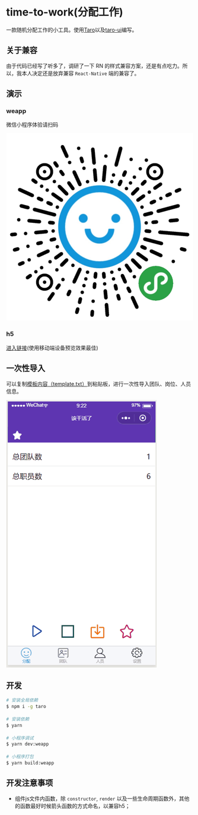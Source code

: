 # time-to-work(分配工作)

一款随机分配工作的小工具。使用[Taro](https://taro.aotu.io)以及[taro-ui](http://taro-ui.aotu.io)编写。


## 关于兼容

由于代码已经写了听多了，调研了一下 RN 的样式兼容方案，还是有点吃力。所以，我本人决定还是放弃兼容 `React-Native` 端的兼容了。

## 演示

### weapp

微信小程序体验请扫码

![qr_code](./weapp-qr.jpg)

### h5

[进入链接](https://classlfz.github.io/time-to-work)(使用移动端设备预览效果最佳)

## 一次性导入

可以复制[模板内容（template.txt）](./template.txt)到粘贴板，进行一次性导入团队、岗位、人员信息。

![demo](./demo.gif)

## 开发

```sh
# 安装全局依赖
$ npm i -g taro

# 安装依赖
$ yarn

# 小程序调试
$ yarn dev:weapp

# 小程序打包
$ yarn build:weapp
```

## 开发注意事项

- 组件js文件内函数，除 `constructor`, `render` 以及一些生命周期函数外，其他的函数最好时候箭头函数的方式命名，以兼容h5；